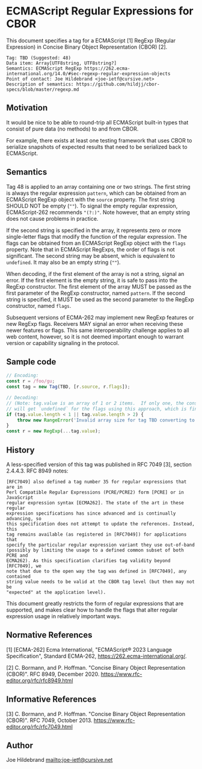 # ECMAScript Regular Expressions for CBOR

This document specifies a tag for a ECMAScript [1] RegExp (Regular Expression) in Concise Binary Object Representation (CBOR) [2].

    Tag: TBD (Suggested: 48)
    Data item: Array[UTF8string, UTF8string?]
    Semantics: ECMAScript RegExp https://262.ecma-international.org/14.0/#sec-regexp-regular-expression-objects
    Point of contact: Joe Hildebrand <joe-ietf@cursive.net>
    Description of semantics: https://github.com/hildjj/cbor-specs/blob/master/regexp.md

## Motivation

It would be nice to be able to round-trip all ECMAScript built-in types that
consist of pure data (no methods) to and from CBOR.

For example, there exists at least one testing framework that uses CBOR to
serialize snapshots of expected results that need to be serialized back to
ECMAScript.

## Semantics

Tag 48 is applied to an array containing one or two strings.  The first string
is always the regular expression `pattern`, which can be obtained from an
ECMAScript RegExp object with the `source` property.  The first string SHOULD
NOT be empty (`""`).  To signal the empty regular expression, ECMAScript-262
recommends `"(?:)"`.  Note however, that an empty string does not cause
problems in practice.

If the second string is specified in the array, it represents zero or more
single-letter flags that modify the function of the regular expression.  The
flags can be obtained from an ECMAScript RegExp object with the `flags`
property.  Note that in ECMAScript RegExps, the order of flags is not
significant.  The second string may be absent, which is equivalent to
`undefined`.  It may also be an empty string (`""`).

When decoding, if the first element of the array is not a string, signal an
error.  If the first element is the empty string, it is safe to pass into the
RegExp constructor.  The first element of the array MUST be passed as the
first parameter of the RegExp constructor, named `pattern`.  If the second
string is specified, it MUST be used as the second parameter to the RegExp
constructor, named `flags`.

Subsequent versions of ECMA-262 may implement new RegExp features or new
RegExp flags.  Receivers MAY signal an error when receiving these newer
features or flags.  This same interoperability challenge applies to all web
content, however, so it is not deemed important enough to warrant version or
capability signaling in the protocol.

## Sample code

```js
// Encoding:
const r = /foo/gu;
const tag = new Tag(TBD, [r.source, r.flags]);

// Decoding:
// (Note: tag.value is an array of 1 or 2 items.  If only one, the constructor
// will get `undefined` for the flags using this approach, which is fine.)
if (tag.value.length < 1 || tag.value.length > 2) {
    throw new RangeError('Invalid array size for tag TBD converting to RegExp');
}
const r = new RegExp(...tag.value);
```

## History

A less-specified version of this tag was published in RFC 7049 [3], section 2.4.4.3.  RFC 8949 notes:

    [RFC7049] also defined a tag number 35 for regular expressions that are in
    Perl Compatible Regular Expressions (PCRE/PCRE2) form [PCRE] or in JavaScript
    regular expression syntax [ECMA262]. The state of the art in these regular
    expression specifications has since advanced and is continually advancing, so
    this specification does not attempt to update the references. Instead, this
    tag remains available (as registered in [RFC7049]) for applications that
    specify the particular regular expression variant they use out-of-band
    (possibly by limiting the usage to a defined common subset of both PCRE and
    ECMA262). As this specification clarifies tag validity beyond [RFC7049], we
    note that due to the open way the tag was defined in [RFC7049], any contained
    string value needs to be valid at the CBOR tag level (but then may not be
    "expected" at the application level).

This document greatly restricts the form of regular expressions that are
supported, and makes clear how to handle the flags that alter regular
expression usage in relatively important ways.

## Normative References

[1] [ECMA-262] Ecma International, "ECMAScript® 2023 Language Specification", Standard ECMA-262, <https://262.ecma-international.org/>.

[2] C. Bormann, and P. Hoffman. "Concise Binary Object Representation (CBOR)". RFC 8949, December 2020. <https://www.rfc-editor.org/rfc/rfc8949.html>

## Informative References

[3] C. Bormann, and P. Hoffman. "Concise Binary Object Representation (CBOR)". RFC 7049, October 2013. https://www.rfc-editor.org/rfc/rfc7049.html

## Author

Joe Hildebrand <mailto:joe-ietf@cursive.net>
